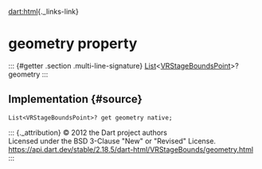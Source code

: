 [dart:html](../../dart-html/dart-html-library){._links-link}

geometry property
=================

::: {#getter .section .multi-line-signature}
[List](../../dart-core/list-class)\<[VRStageBoundsPoint](../vrstageboundspoint-class)\>?
geometry
:::

Implementation {#source}
--------------

``` {.language-dart data-language="dart"}
List<VRStageBoundsPoint>? get geometry native;
```

::: {._attribution}
© 2012 the Dart project authors\
Licensed under the BSD 3-Clause \"New\" or \"Revised\" License.\
<https://api.dart.dev/stable/2.18.5/dart-html/VRStageBounds/geometry.html>
:::
